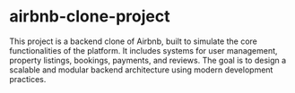 # airbnb-clone-project
This project is a backend clone of Airbnb, built to simulate the core functionalities of the platform. It includes systems for user management, property listings, bookings, payments, and reviews. The goal is to design a scalable and modular backend architecture using modern development practices. 
